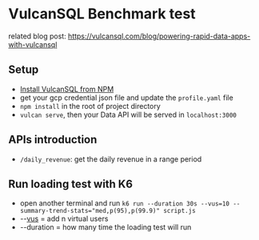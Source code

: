 # VulcanSQL Benchmark test

related blog post: https://vulcansql.com/blog/powering-rapid-data-apps-with-vulcansql

## Setup

- [Install VulcanSQL from NPM](https://vulcansql.com/docs/get-started/installation#install-from-npm)
- get your gcp credential json file and update the `profile.yaml` file
- `npm install` in the root of project directory
- `vulcan serve`, then your Data API will be served in `localhost:3000`

## APIs introduction

- `/daily_revenue`: get the daily revenue in a range period

## Run loading test with K6
- open another terminal and run `k6 run --duration 30s --vus=10 --summary-trend-stats="med,p(95),p(99.9)" script.js`
- --[vus](https://k6.io/docs/get-started/running-k6/#adding-more-vus) = add n virtual users   
- --duration = how many time the loading test will run

